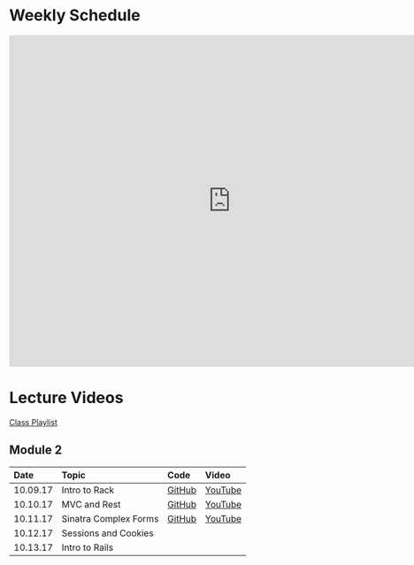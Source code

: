 # Weekly Schedule

<iframe src="https://calendar.google.com/calendar/embed?mode=WEEK&amp;height=600&amp;wkst=1&amp;bgcolor=%23FFFFFF&amp;src=flatironschool.com_9b2fqmamsa1v17mep95avbeflg%40group.calendar.google.com&amp;color=%23875509&amp;ctz=America%2FNew_York" style="border-width:0" width="800" height="600" frameborder="0" scrolling="no"></iframe>

# Lecture Videos

[Class Playlist](https://www.youtube.com/playlist?list=PLc6AmvC5ZybwG_eHJgjgNRWn9Tz-CZVVX)

## Module 2
|Date|Topic|Code|Video|
|:---|:---|:---|:---|
|10.09.17|Intro to Rack|[GitHub](https://github.com/learn-co-curriculum/intro-to-rack-web-091817)|[YouTube](http://youtu.be/OcB7PuTGVI8)|
|10.10.17|MVC and Rest|[GitHub](https://github.com/learn-co-students/web-091817/tree/master/06-sinatra-rest)|[YouTube](https://youtu.be/PGaOyuTzPVI)|
|10.11.17|Sinatra Complex Forms|[GitHub](https://github.com/learn-co-students/web-091817/tree/master/07-sinatra-complex-forms)|[YouTube](https://youtu.be/M5GGJxqHpR8)|
|10.12.17|Sessions and Cookies|||
|10.13.17|Intro to Rails|||
